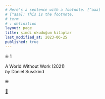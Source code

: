 ```yaml
---
# Here's a sentence with a footnote. [^aaa]
# [^aaa]: This is the footnote.
# term
# : definition
layout: page  
title: şimdi okuduğum kitaplar  
last_modified_at: 2023-06-25
published: true  
---
```


⁜ 1  
   
A World Without Work (2021)  
_by_ Daniel Susskind  

⁜ 



[🍃](https://www.nonfictionbooks.xyz/now.html "şimdi okuduğum kitaplar")  




